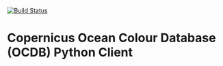 [![Build Status](https://travis-ci.org/bcdev/ocdb-client.svg?branch=master)](https://travis-ci.org/bcdev/ocdb-client)

# Copernicus Ocean Colour Database (OCDB) Python Client
